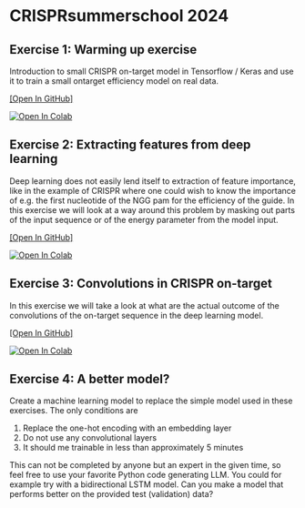 # CRISPRsummerschool 2024

## Exercise 1: Warming up exercise
Introduction to small CRISPR on-target model in Tensorflow / Keras and use it to train a small ontarget efficiency model on real data.

[[Open In GitHub]](https://github.com/RTH-tools/CRISPRsummerschool/tree/main/2024/CRISPR/exercise/crispr_2024_crispr_exercise1.py)

[![Open In Colab](https://colab.research.google.com/assets/colab-badge.svg)](https://colab.research.google.com/github/RTH-tools/CRISPRsummerschool/blob/main/2024/CRISPR/exercise/crispr_2024_crispr_exercise1.ipynb)

## Exercise 2: Extracting features from deep learning
Deep learning does not easily lend itself to extraction of feature importance, like in the example of CRISPR where one could wish to know the importance of e.g. the first nucleotide of the NGG pam for the efficiency of the guide. In this exercise we will look at a way around this problem by masking out parts of the input sequence or of the energy parameter from the model input.

[[Open In GitHub]](https://github.com/RTH-tools/CRISPRsummerschool/tree/main/2024/CRISPR/exercise/crispr_2024_crispr_exercise2.py)

[![Open In Colab](https://colab.research.google.com/assets/colab-badge.svg)](https://colab.research.google.com/github/RTH-tools/CRISPRsummerschool/blob/main/2024/CRISPR/exercise/crispr_2024_crispr_exercise2.ipynb)


## Exercise 3: Convolutions in CRISPR on-target
In this exercise we will take a look at what are the actual outcome of the convolutions of the on-target sequence in the deep learning model.

[[Open In GitHub]](https://github.com/RTH-tools/CRISPRsummerschool/tree/main/2024/CRISPR/exercise/crispr_2024_crispr_exercise3.py)

[![Open In Colab](https://colab.research.google.com/assets/colab-badge.svg)](https://colab.research.google.com/github/RTH-tools/CRISPRsummerschool/blob/main/2024/CRISPR/exercise/crispr_2024_crispr_exercise3.ipynb)

## Exercise 4: A better model?

Create a machine learning model to replace the simple model used in these exercises. The only conditions are

1. Replace the one-hot encoding with an embedding layer
2. Do not use any convolutional layers
3. It should me trainable in less than approximately 5 minutes

This can not be completed by anyone but an expert in the given time, so feel
free to use your favorite Python code generating LLM. You could for example try with
a bidirectional LSTM model. Can you make a model that performs better on the
provided test (validation) data?
